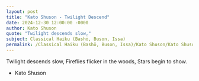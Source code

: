 ```yaml
---
layout: post
title: "Kato Shuson - Twilight Descend"
date: 2024-12-30 12:00:00 -0000
author: Kato Shuson
quote: "Twilight descends slow,"
subject: Classical Haiku (Bashō, Buson, Issa)
permalink: /Classical Haiku (Bashō, Buson, Issa)/Kato Shuson/Kato Shuson - Twilight Descend
---
```


Twilight descends slow,
Fireflies flicker in the woods,
Stars begin to show.

- Kato Shuson
